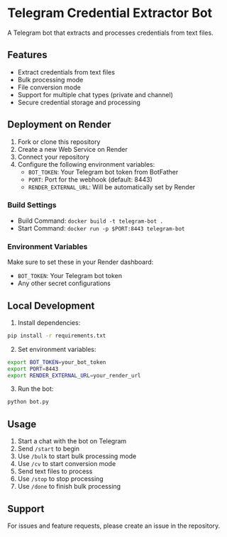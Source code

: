 # Telegram Credential Extractor Bot

A Telegram bot that extracts and processes credentials from text files.

## Features

- Extract credentials from text files
- Bulk processing mode
- File conversion mode
- Support for multiple chat types (private and channel)
- Secure credential storage and processing

## Deployment on Render

1. Fork or clone this repository
2. Create a new Web Service on Render
3. Connect your repository
4. Configure the following environment variables:
   - `BOT_TOKEN`: Your Telegram bot token from BotFather
   - `PORT`: Port for the webhook (default: 8443)
   - `RENDER_EXTERNAL_URL`: Will be automatically set by Render

### Build Settings

- Build Command: `docker build -t telegram-bot .`
- Start Command: `docker run -p $PORT:8443 telegram-bot`

### Environment Variables

Make sure to set these in your Render dashboard:

- `BOT_TOKEN`: Your Telegram bot token
- Any other secret configurations

## Local Development

1. Install dependencies:
```bash
pip install -r requirements.txt
```

2. Set environment variables:
```bash
export BOT_TOKEN=your_bot_token
export PORT=8443
export RENDER_EXTERNAL_URL=your_render_url
```

3. Run the bot:
```bash
python bot.py
```

## Usage

1. Start a chat with the bot on Telegram
2. Send `/start` to begin
3. Use `/bulk` to start bulk processing mode
4. Use `/cv` to start conversion mode
5. Send text files to process
6. Use `/stop` to stop processing
7. Use `/done` to finish bulk processing

## Support

For issues and feature requests, please create an issue in the repository. 